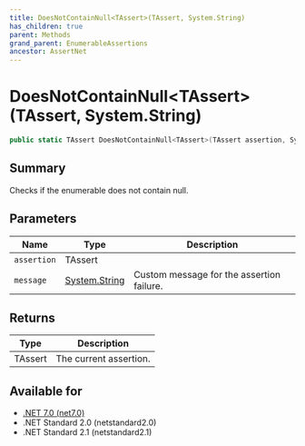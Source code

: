 ```yaml
---
title: DoesNotContainNull<TAssert>(TAssert, System.String)
has_children: true
parent: Methods
grand_parent: EnumerableAssertions
ancestor: AssertNet
---
```

# DoesNotContainNull&lt;TAssert&gt;(TAssert, System.String)

```csharp
public static TAssert DoesNotContainNull<TAssert>(TAssert assertion, System.String message);
```

## Summary
Checks if the enumerable does not contain null.

## Parameters
|Name|Type|Description|
|-|-|-|
|`assertion`|TAssert||
|`message`|[System.String](https://learn.microsoft.com/en-us/dotnet/api/system.string)|Custom message for the assertion failure.|

## Returns
|Type|Description|
|-|-|
|TAssert|The current assertion.|

## Available for
- [.NET 7.0 (net7.0)](https://versionsof.net/core/7.0/)
- .NET Standard 2.0 (netstandard2.0)
- .NET Standard 2.1 (netstandard2.1)
